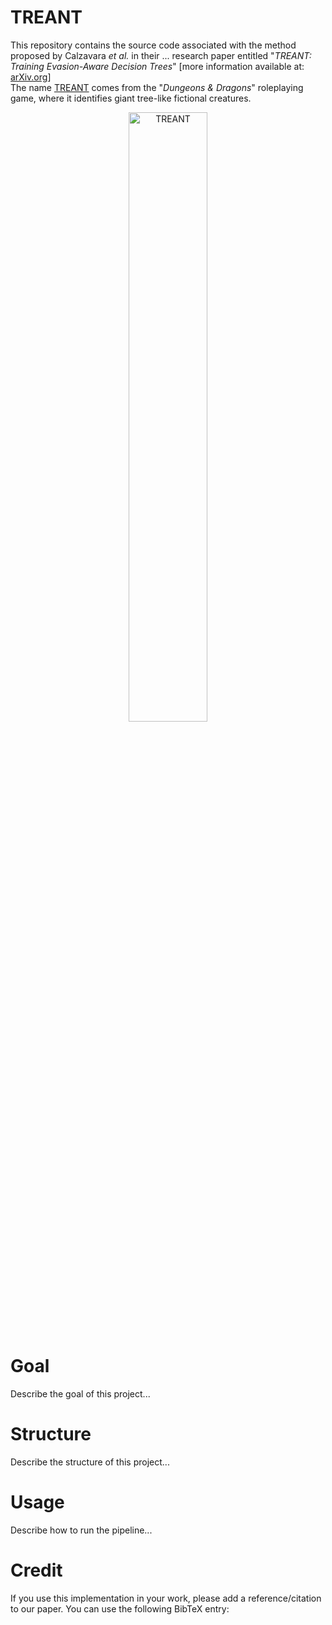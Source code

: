 # TREANT

This repository contains the source code associated with the method proposed by Calzavara _et al._ in their ... research paper entitled "_TREANT: Training Evasion-Aware Decision Trees_" \[more information available at: [arXiv.org](https://arxiv.org/abs/1907.01197)\]<br />
The name [TREANT](https://en.wikipedia.org/wiki/Treant) comes from the "_Dungeons & Dragons_" roleplaying game, where it identifies giant tree-like fictional creatures.

<p align="center">
  <img src="C:\Users\Seya\Desktop\tre.png" alt="TREANT" width="50%" height="50%"/>
</p>


# Goal

Describe the goal of this project...

# Structure

Describe the structure of this project...

# Usage

Describe how to run the pipeline...

# Credit

If you use this implementation in your work, please add a reference/citation to our paper. You can use the following BibTeX entry:


